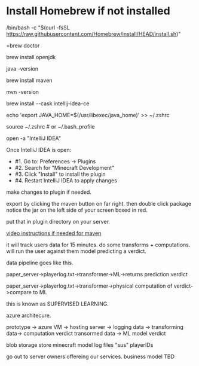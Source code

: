 # Install Homebrew if not installed
/bin/bash -c "$(curl -fsSL https://raw.githubusercontent.com/Homebrew/install/HEAD/install.sh)"

=brew doctor

brew install openjdk

java -version

brew install maven

mvn -version

brew install --cask intellij-idea-ce

echo 'export JAVA_HOME=$(/usr/libexec/java_home)' >> ~/.zshrc

source ~/.zshrc  # or ~/.bash_profile

open -a "IntelliJ IDEA"

Once IntelliJ IDEA is open:
- #1. Go to: Preferences -> Plugins
- #2. Search for "Minecraft Development"
- #3. Click "Install" to install the plugin
- #4. Restart IntelliJ IDEA to apply changes


make changes to plugin if needed. 

export by clicking the maven button on far right. then double click package
notice the jar on the left side of your screen boxed in red. 

put that in plugin directory on your server. 



[video instructions if needed for maven]([https://www.example.com](https://www.youtube.com/watch?v=h9_UCAQ3j_w))


it will track users data for 15 minutes. do some transforms + computations. will run the user against them model predicting a verdict.

data pipeline goes like this. 

paper_server->playerlog.txt->transformer->ML->returns prediction verdict

paper_server->playerlog.txt->transformer->physical computation of verdict->compare to ML

this is known as SUPERVISED LEARNING. 

azure architecure.

prototype -> 
azure VM -> hosting server -> logging data -> transforming data-> computation verdict
transormed data -> ML model verdict 

blob storage
store minecraft model
log files 
"sus" playerIDs

go out to server owners offereing our services. business model TBD



